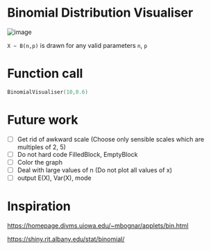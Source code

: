 # Binomial Distribution Visualiser
![image](https://user-images.githubusercontent.com/65414576/157201067-5c2ab688-e7a2-4ff1-8a6a-9d2fab77ae9d.png)

`X ~ B(n,p)` is drawn for any valid parameters `n`, `p`

# Function call # 

```cpp
BinomialVisualiser(10,0.6)
```

# Future work #
- [ ] Get rid of awkward scale (Choose only sensible scales which are multiples of 2, 5)
- [ ] Do not hard code FilledBlock, EmptyBlock
- [ ] Color the graph
- [ ] Deal with large values of n (Do not plot all values of x)
- [ ] output E(X), Var(X), mode

# Inspiration #
https://homepage.divms.uiowa.edu/~mbognar/applets/bin.html

https://shiny.rit.albany.edu/stat/binomial/
